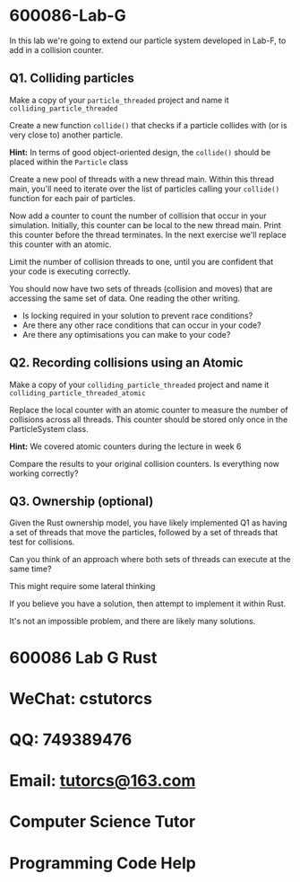 # 600086-Lab-G

In this lab we're going to extend our particle system developed in Lab-F, to add in a collision counter.

## Q1. Colliding particles

Make a copy of your `particle_threaded` project and name it `colliding_particle_threaded`

Create a new function `collide()` that checks if a particle collides with (or is very close to) another particle.

**Hint:** In terms of good object-oriented design, the `collide()` should be placed within the `Particle` class

Create a new pool of threads with a new thread main.  Within this thread main, you'll need to iterate over the list of particles calling your `collide()` function for each pair of particles.

Now add a counter to count the number of collision that occur in your simulation.  Initially, this counter can be local to the new thread main.  Print this counter before the thread terminates.
In the next exercise we'll replace this counter with an atomic.

Limit the number of collision threads to one, until you are confident that your code is executing correctly.

You should now have two sets of threads (collision and moves) that are accessing the same set of data.  One reading the other writing.

- Is locking required in your solution to prevent race conditions?
- Are there any other race conditions that can occur in your code?
- Are there any optimisations you can make to your code?

## Q2. Recording collisions using an Atomic

Make a copy of your `colliding_particle_threaded` project and name it `colliding_particle_threaded_atomic`

Replace the local counter with an atomic counter to measure the number of collisions across all threads.  This counter should be stored only once in the ParticleSystem class.

**Hint:** We covered atomic counters during the lecture in week 6

Compare the results to your original collision counters.  Is everything now working correctly?

## Q3. Ownership (optional)

Given the Rust ownership model, you have likely implemented Q1 as having a set of threads that move the particles, followed by a set of threads that test for collisions.

Can you think of an approach where both sets of threads can execute at the same time?  

This might require some lateral thinking

If you believe you have a solution, then attempt to implement it within Rust.

It's not an impossible problem, and there are likely many solutions.
# 600086 Lab G Rust

# WeChat: cstutorcs

# QQ: 749389476

# Email: tutorcs@163.com

# Computer Science Tutor

# Programming Code Help
